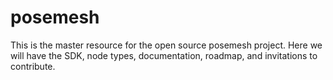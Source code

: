 # posemesh
This is the master resource for the open source posemesh project. Here we will have the SDK, node types, documentation, roadmap, and invitations to contribute.
